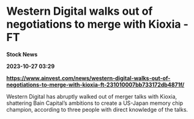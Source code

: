 # Western Digital walks out of negotiations to merge with Kioxia - FT
**Stock News**

**2023-10-27 03:29**

**https://www.ainvest.com/news/western-digital-walks-out-of-negotiations-to-merge-with-kioxia-ft-231010007bb733172db4871f/**

Western Digital has abruptly walked out of merger talks with Kioxia, shattering Bain Capital’s ambitions to create a US-Japan memory chip champion, according to three people with direct knowledge of the talks.